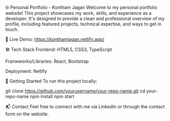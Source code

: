 🌐 Personal Portfolio - Kontham Jagan
Welcome to my personal portfolio website! This project showcases my work, skills, and experience as a developer. It's designed to provide a clean and professional overview of my profile, including featured projects, technical expertise, and ways to get in touch.

🔗 Live Demo: https://konthamjagan.netlify.app/

🛠️ Tech Stack
Frontend: HTML5, CSS3, TypeScript

Frameworks/Libraries: React, Bootstrap

Deployment: Netlify

📁 Getting Started
To run this project locally:

git clone https://github.com/yourusername/your-repo-name.git
cd your-repo-name
npm install
npm start

📬 Contact
Feel free to connect with me via LinkedIn or through the contact form on the website.
